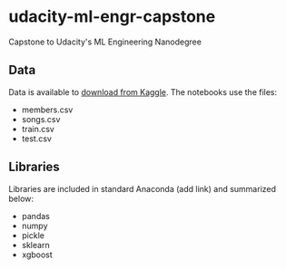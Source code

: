 # udacity-ml-engr-capstone
Capstone to Udacity's ML Engineering Nanodegree

## Data

Data is available to [download from Kaggle](https://www.kaggle.com/c/kkbox-music-recommendation-challenge/data). The notebooks use the files:
- members.csv
- songs.csv
- train.csv
- test.csv

## Libraries

Libraries are included in standard Anaconda (add link) and summarized below:

- pandas
- numpy
- pickle
- sklearn
- xgboost

